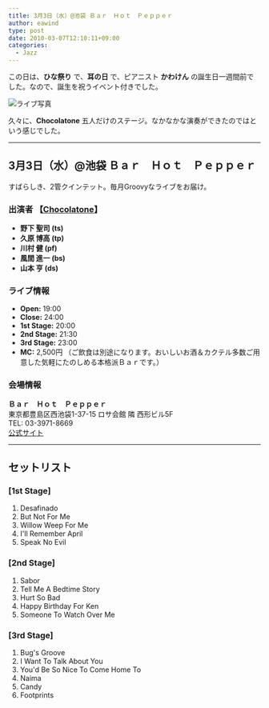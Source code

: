 ```yaml
---
title: 3月3日（水）@池袋 Ｂａｒ　Ｈｏｔ　Ｐｅｐｐｅｒ
author: eawind
type: post
date: 2010-03-07T12:10:11+09:00
categories:
  - Jazz
---
```

この日は、**ひな祭り** で、**耳の日** で、ピアニスト **かわけん** の誕生日一週間前でした。なので、誕生を祝うイベント付きでした。

![ライブ写真](/img/2010/03/IMG_0204.jpg)

久々に、**Chocolatone** 五人だけのステージ。なかなかな演奏ができたのではという感じでした。

---

## 3月3日（水）@池袋 Ｂａｒ　Ｈｏｔ　Ｐｅｐｐｅｒ

すばらしき、2管クインテット。毎月Groovyなライブをお届け。

### 出演者 【[Chocolatone](http://www.eawind.net/?page_id=930)】
- **野下 聖司 (ts)**  
- **久原 博高 (tp)**  
- **川村 健 (pf)**  
- **風間 進一 (bs)**  
- **山本 亨 (ds)**  

### ライブ情報
- **Open:** 19:00  
- **Close:** 24:00  
- **1st Stage:** 20:00  
- **2nd Stage:** 21:30  
- **3rd Stage:** 23:00  
- **MC:** 2,500円 （ご飲食は別途になります。おいしいお酒＆カクテル多数ご用意した気軽にたのしめる本格派Ｂａｒです。）

### 会場情報
**Ｂａｒ　Ｈｏｔ　Ｐｅｐｐｅｒ**  
東京都豊島区西池袋1-37-15 ロサ会館 隣 西形ビル5F  
TEL: 03-3971-8669  
[公式サイト](http://jazzhotpepper.com/)  

---

## セットリスト

### [1st Stage]
1. Desafinado  
2. But Not For Me  
3. Willow Weep For Me  
4. I'll Remember April  
5. Speak No Evil  

### [2nd Stage]
1. Sabor  
2. Tell Me A Bedtime Story  
3. Hurt So Bad  
4. Happy Birthday For Ken  
5. Someone To Watch Over Me  

### [3rd Stage]
1. Bug's Groove  
2. I Want To Talk About You  
3. You'd Be So Nice To Come Home To  
4. Naima  
5. Candy  
6. Footprints  
